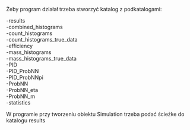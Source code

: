 Żeby program działał trzeba stworzyć katalog z podkatalogami: <br>

-results <br>
  <t> -combined_histograms <br>
  -count_histograms <br>
  -count_histograms_true_data <br>
  -efficiency <br>
  -mass_histograms <br>
  -mass_histograms_true_data <br>
  -PID <br>
  -PID_ProbNN <br>
  -PID_ProbNNpi <br>
  -ProbNN <br>
  -ProbNN_eta <br>
  -ProbNN_m <br>
  -statistics <br>

W programie przy tworzeniu obiektu Simulation trzeba podać ścieżke do katalogu results
